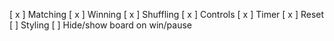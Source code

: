 [ x ] Matching
[ x ] Winning
[ x ] Shuffling
[ x ] Controls
[ x ] Timer
[ x ] Reset
[   ] Styling
[   ] Hide/show board on win/pause
